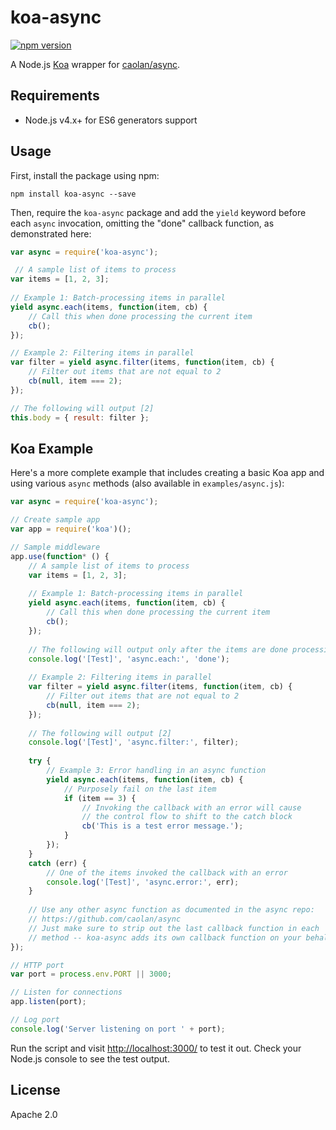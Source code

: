 # koa-async
[![npm version](https://badge.fury.io/js/koa-async.svg)](https://www.npmjs.com/package/koa-async)

A Node.js [Koa](https://github.com/koajs/koa) wrapper for [caolan/async](https://github.com/caolan/async).

## Requirements

* Node.js v4.x+ for ES6 generators support

## Usage

First, install the package using npm:

```shell
npm install koa-async --save
```

Then, require the `koa-async` package and add the `yield` keyword before each `async` invocation, omitting the "done" callback function, as demonstrated here:

```js
var async = require('koa-async');

 // A sample list of items to process
var items = [1, 2, 3];
    
// Example 1: Batch-processing items in parallel
yield async.each(items, function(item, cb) {
    // Call this when done processing the current item
    cb();
});

// Example 2: Filtering items in parallel
var filter = yield async.filter(items, function(item, cb) {
    // Filter out items that are not equal to 2
    cb(null, item === 2);
});

// The following will output [2]
this.body = { result: filter };
```

## Koa Example

Here's a more complete example that includes creating a basic Koa app and using various `async` methods (also available in `examples/async.js`):

```js
var async = require('koa-async');

// Create sample app
var app = require('koa')();

// Sample middleware
app.use(function* () {
    // A sample list of items to process
    var items = [1, 2, 3];
    
    // Example 1: Batch-processing items in parallel
    yield async.each(items, function(item, cb) {
        // Call this when done processing the current item
        cb();
    });
    
    // The following will output only after the items are done processing in parallel
    console.log('[Test]', 'async.each:', 'done');
    
    // Example 2: Filtering items in parallel
    var filter = yield async.filter(items, function(item, cb) {
        // Filter out items that are not equal to 2
        cb(null, item === 2);
    });
    
    // The following will output [2]
    console.log('[Test]', 'async.filter:', filter);
    
    try {
        // Example 3: Error handling in an async function
        yield async.each(items, function(item, cb) {
            // Purposely fail on the last item
            if (item == 3) {
                // Invoking the callback with an error will cause
                // the control flow to shift to the catch block
                cb('This is a test error message.');
            }
        });
    }
    catch (err) {
        // One of the items invoked the callback with an error
        console.log('[Test]', 'async.error:', err);
    }
    
    // Use any other async function as documented in the async repo:
    // https://github.com/caolan/async
    // Just make sure to strip out the last callback function in each
    // method -- koa-async adds its own callback function on your behalf
});

// HTTP port
var port = process.env.PORT || 3000;

// Listen for connections
app.listen(port);

// Log port
console.log('Server listening on port ' + port);
```

Run the script and visit [http://localhost:3000/](http://localhost:3000/) to test it out. Check your Node.js console to see the test output.

## License

Apache 2.0
